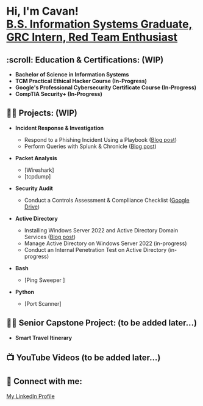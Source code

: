 <h1>Hi, I'm Cavan! <br/> <a href="https://www.linkedin.com/in/cavan-fowler59/">B.S. Information Systems Graduate, GRC Intern, Red Team Enthusiast</a></h1>

<h2>:scroll: Education & Certifications: (WIP)</h2>

- <b>Bachelor of Science in Information Systems</b>
- <b>TCM Practical Ethical Hacker Course (In-Progress)</b>
- <b>Google's Professional Cybersecurity Certificate Course (In-Progress)</b>
- <b>CompTIA Security+ (In-Progress)</b>

<h2>👨‍💻 Projects: (WIP)</h2>

- <b>Incident Response & Investigation</b>
  - Respond to a Phishing Incident Using a Playbook (<a href="https://medium.com/@cavan.fowler/respond-to-phishing-incident-using-playbook-c054b6f8dff">Blog post</a>)
  - Perform Queries with Splunk & Chronicle (<a href="https://medium.com/@cavan.fowler/perform-a-query-with-splunk-49c2eda9b333">Blog post</a>)
 
- <b>Packet Analysis</b>
  - [Wireshark]
  - [tcpdump]
    
- <b>Security Audit</b>
  - Conduct a Controls Assessment & Complliance Checklist (<a href="https://drive.google.com/drive/folders/1h6ImCVgDTXCHCa159iMWzvzn9xwNvQTZ?usp=sharing">Google Drive</a>)

- <b>Active Directory</b>
  - Installing Windows Server 2022 and Active Directory Domain Services (<a href="https://medium.com/@cavan.fowler/installing-windows-server-2022-active-directory-domain-services-6b5e4f13c2f8">Blog post</a>)
  - Manage Active Directory on Windows Server 2022 (in-progress)
  - Conduct an Internal Penetration Test on Active Directory (in-progress)

- <b>Bash</b>
  - [Ping Sweeper ]
    
- <b>Python</b>
  - [Port Scanner]

<h2>👨‍💻 Senior Capstone Project: (to be added later...)</h2>

- <b>Smart Travel Itinerary</b>

<h2>📺 YouTube Videos (to be added later...)</h2>

<h2> 🤳 Connect with me:</h2>

<a href="https://www.linkedin.com/in/cavan-fowler59/">My LinkedIn Profile</a>
